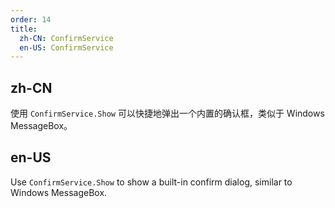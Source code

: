 ```yaml
---
order: 14
title:
  zh-CN: ConfirmService
  en-US: ConfirmService
---
```


## zh-CN

使用 `ConfirmService.Show` 可以快捷地弹出一个内置的确认框，类似于 Windows MessageBox。

## en-US

Use `ConfirmService.Show` to show a built-in confirm dialog, similar to Windows MessageBox.
